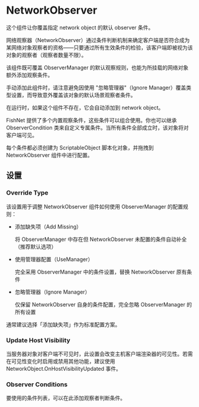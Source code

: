 # NetworkObserver

这个组件让你覆盖指定 network object 的默认 observer 条件。

​​网络观察器（NetworkObserver）​​通过条件判断机制来确定客户端是否符合成为某网络对象观察者的资格——只要通过所有生效条件的检验，该客户端即被视为该对象的观察者（观察者数量不限）。

该组件既可​​覆盖 ObserverManager 的默认观察规则​​，也能​​为所挂载的网络对象额外添加观察条件​​。

手动添加此组件时，请注意避免因使用 ​​"忽略管理器"（Ignore Manager）​​覆盖类型设置，而导致意外覆盖该对象的默认场景观察者条件。

在运行时，如果这个组件不存在，它会自动添加到 network object。

FishNet 提供了多个内置观察条件，这些条件可以组合使用。你也可以继承 ObserverCondition 类来自定义专属条件。当所有条件全部成立时，该对象将对客户端可见。

每个条件都必须创建为 ScriptableObject 脚本化对象，并拖拽到 NetworkObserver 组件中进行配置。

## 设置

### Override Type

该设置用于调整 NetworkObserver 组件如何使用 ObserverManager 的配置规则：

- ​​添加缺失项（Add Missing）​​

  将 ObserverManager 中存在但 NetworkObserver 未配置的条件自动补全（推荐默认选项）

- ​​使用管理器配置（UseManager）​​

  完全采用 ObserverManager 中的条件设置，替换 NetworkObserver 原有条件

- ​​忽略管理器（Ignore Manager）​​

  仅保留 NetworkObserver 自身的条件配置，完全忽略 ObserverManager 的所有设置

通常建议选择「添加缺失项」作为标准配置方案。

### Update Host Visibility

当服务器对象对客户端不可见时，此设置会改变主机客户端渲染器的可见性。若需在可见性变化时启用或禁用其他功能，建议使用 NetworkObject.OnHostVisibilityUpdated 事件。

### Observer Conditions

要使用的条件列表，可以在此添加观察者判断条件。